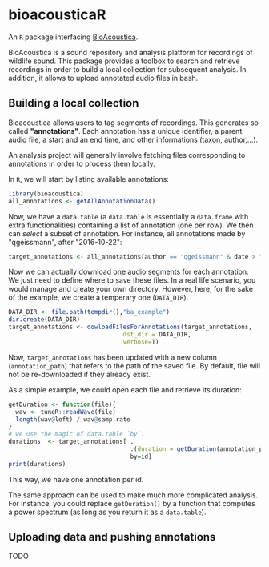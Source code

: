 bioacousticaR
===================

An `R` package interfacing [BioAcoustica](http://bio.acousti.ca).

BioAcoustica is a sound repository and analysis platform for recordings of wildlife sound.
This package provides a toolbox to search and retrieve recordings in order to build a local collection for subsequent analysis.
In addition, it allows to upload annotated audio files in bash.



Building a local collection
----------------------------

Bioacoustica allows users to tag segments of recordings.
This generates so called **"annotations"**.
Each annotation has a unique identifier, a parent audio file, a start and an end time, and other informations (taxon, author,...).

An analysis project will generally involve fetching files corresponding to annotations in order to process them locally.

In `R`, we will start by listing available annotations:

```R
library(bioacoustica)
all_annotations <- getAllAnnotationData()
```

Now, we have a `data.table` (a `data.table` is essentially a `data.frame` with extra functionalities) containing a list of annotation (one per row).
We then can *select* a subset of annotation. For instance, all annotations made by "qgeissmann", after "2016-10-22":

```R
target_annotations <- all_annotations[author == "qgeissmann" & date > "2016-10-22"]
```

Now we can actually download one audio segments for each annotation.
We just need to define where to save these files.
In a real life scenario, you would manage and create your own directory.
However, here, for the sake of the example, we create a temperary one (`DATA_DIR`).

```R
DATA_DIR <- file.path(tempdir(),"ba_example")
dir.create(DATA_DIR)
target_annotations <- dowloadFilesForAnnotations(target_annotations,
                                dst_dir = DATA_DIR,
                                verbose=T)
```                         

Now, `target_annotations` has been updated with a new column (`annotation_path`) that refers to the path of the saved file.
By default, file will not be re-downloaded if they already exist.


As a simple example, we could open each file and retrieve its duration:

```R
getDuration <- function(file){
  wav <- tuneR::readWave(file)
  length(wav@left) / wav@samp.rate
}
# we use the magic of data.table `by`:
durations  <- target_annotations[ ,
                                  .(duration = getDuration(annotation_path)),
                                  by=id]
print(durations)
```

This way, we have one annotation per id.

The same approach can be used to make much more complicated analysis. For instance, you could replace `getDuration()` by a function that computes a power spectrum (as long as you return it as a `data.table`).


Uploading data and pushing annotations
--------------------------------------------

TODO

 



